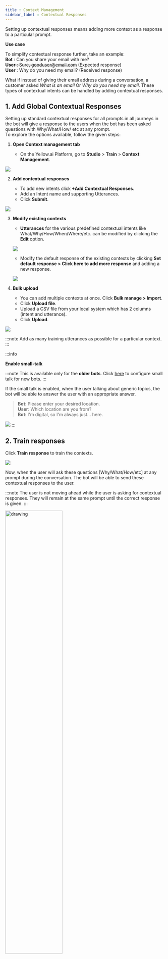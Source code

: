 ```yaml
---
title : Context Management
sidebar_label : Contextual Responses
---
```



Setting up contextual responses means adding more context as a response to a particular prompt. 

**Use case**

To simplify contextual response further, take an example:  
**Bot** : Can you share your email with me?  
~~**User** : Sure, gooduser@email.com~~ (Expected response)  
**User** : Why do you need my email?  (Received response)

What if instead of giving their email address during a conversation, a customer asked *What is an email* Or *Why do you need my email*. 
These types of contextual intents can be handled by adding contextual responses. 

## 1. Add Global Contextual Responses

Setting up standard contextual responses for all prompts in all journeys in the bot will give a response to the users when the bot has been asked questions with Why/What/How/ etc at any prompt.    
To explore the options available, follow the given steps: 

1. **Open Context management tab**

    - On the Yellow.ai Platform, go to **Studio** > **Train** > **Context Management**.

![](https://i.imgur.com/XuwMeQP.png)

2. **Add contextual responses** 

    - To add new intents click **+Add Contextual Responses**. 
    - Add an Intent name and supporting Utterances.
    - Click **Submit**. 

![](https://i.imgur.com/QzpYCLY.png)


3. **Modify existing contexts**

    - **Utterances** for the various predefined contextual intents like What/Why/How/When/Where/etc. can be modified by clicking the **Edit** option.

    ![](https://i.imgur.com/nLiggZ6.png)  
  
  
    - Modify the default response of the existing contexts by clicking **Set default response > Click here to add more response** and adding a new response. 

    ![](https://i.imgur.com/4sGxnOE.png)


4. **Bulk upload**

    - You can add multiple contexts at once. Click **Bulk manage > Import**. 
    - Click **Upload file**.
    - Upload a CSV file from your local system which has 2 columns (intent and utterance).
    - Click **Upload**. 


![](https://i.imgur.com/eBrK6HN.png)

:::note
Add as many training utterances as possible for a particular context. 
:::


:::info

**Enable small-talk**

:::note
This is available only for the **older bots**. Click [here](https://docs.yellow.ai/docs/platform_concepts/studio/train/smalltalk) to configure small talk for new bots.
:::

If the small talk is enabled, when the user talking about generic topics, the bot will be able to answer the user with an appropriate answer. 

> **Bot**: Please enter your desired location.   
> **User**: Which location are you from?  
> **Bot**: I'm digital, so I'm always just... here.

![](https://i.imgur.com/vtWxpz2.png)
:::





## 2. Train responses 

Click **Train response** to train the contexts. 

![](https://i.imgur.com/xfgFirr.png)

Now, when the user will ask these questions [Why/What/How/etc] at any prompt during the conversation. The bot will be able to send these contextual responses to the user. 

:::note
The user is not moving ahead while the user is asking for contextual responses. They will remain at the same prompt until the correct response is given.
:::



<img src="https://cdn.yellowmessenger.com/fZN8lIisIfxw1615525657154.png" alt="drawing" width="60%"/>







<!---
### How to setup context at any prompt? 

>We humans are always aware of context. Even chatbots also store the context to maintain the state of conversation.
Conversations always happen on a particular topic (like intent), and it is a chain of texts exchanged between the user and the bot. So, this context keeps the conversation flowing.

This context is stored as a JSON which is constantly updated at each and every prompt of a conversation. It stores all the info required to identify the state of a conversation, like the *prompt(step) information* (visited prompts), *intent name* (current intent) any many more.
It is available at app.context

```
app.context object
{
   "complete": true,
   "steps": {
        "mobile_num": "9999999999",
       "customer_id": "-",
        "otp": "-"
    },
    "intent": "login"
}
```
At any point, you can access this object to do things like
* getting data of the prompts
* knowing the current status of the conversation ( Intent name & the number of prompts visited )
* changing a prompt value

#### Getting data of the prompts
* app.context.steps is an object which contains key-value pairs of prompts and the prompt values (user inputs) in the format step_name: step_value
* A new prompt is added into app.context.steps only after the validation of that prompt.
* When it hits an intent, this steps object is initially empty

#### Getting Intent name
* app.context.intent contains the current intent name

#### Other data
(Very limited use cases though)

* app.context.complete contains a boolean value. If it’s true then the intent is done with visiting all the steps
* app.dataHistory contains an array of most recent incoming messages to the bot 
In action function, you can make use of this app.context object to get all the required information to process the answer.

A typical action function below
```
return new Promise(resolve => {

    // Getting the data from the steps
    let otp = app.context.steps.otp
    let mobile = app.context.steps['mobile_number'] // another way of accessing data

    // API CALL which requires the above data
    // api logic here
    
    app.sendTextMessage('You have been successfully logged in')

    resolve();
});

```

This object is always updated for every intent. When it hits another intent all the steps data will erased and the intent name will be changed.
--->